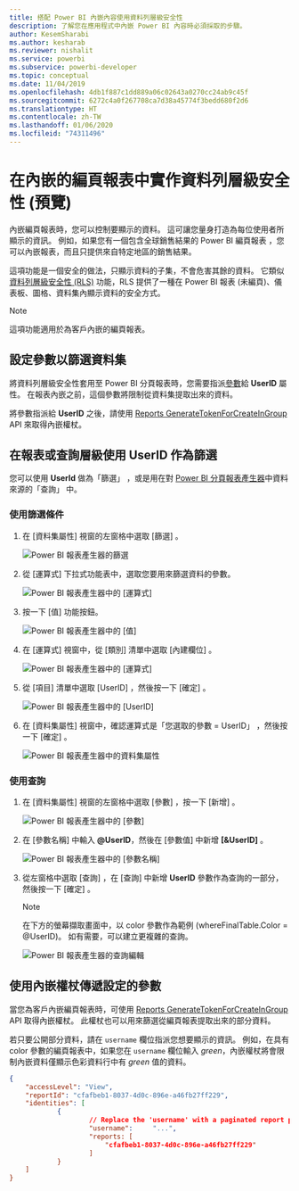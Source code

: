 ```yaml
---
title: 搭配 Power BI 內嵌內容使用資料列層級安全性
description: 了解您在應用程式中內嵌 Power BI 內容時必須採取的步驟。
author: KesemSharabi
ms.author: kesharab
ms.reviewer: nishalit
ms.service: powerbi
ms.subservice: powerbi-developer
ms.topic: conceptual
ms.date: 11/04/2019
ms.openlocfilehash: 4db1f887c1dd889a06c02643a0270cc24ab9c45f
ms.sourcegitcommit: 6272c4a0f267708ca7d38a45774f3bedd680f2d6
ms.translationtype: HT
ms.contentlocale: zh-TW
ms.lasthandoff: 01/06/2020
ms.locfileid: "74311496"
---
```

# <a name="implementing-row-level-security-in-embedded-paginated-reports-preview"></a>在內嵌的編頁報表中實作資料列層級安全性 (預覽)

內嵌編頁報表時，您可以控制要顯示的資料。 這可讓您量身打造為每位使用者所顯示的資訊。 例如，如果您有一個包含全球銷售結果的 Power BI 編頁報表 ，您可以內嵌報表，而且只提供來自特定地區的銷售結果。

這項功能是一個安全的做法，只顯示資料的子集，不會危害其餘的資料。 它類似[資料列層級安全性 (RLS)](embedded-row-level-security.md) 功能，RLS 提供了一種在 Power BI 報表 (未編頁)、儀表板、圖格、資料集內顯示資料的安全方式。  

> [!Note]
> 這項功能適用於為客戶內嵌的編頁報表。

## <a name="configuring-a-parameter-to-filter-the-dataset"></a>設定參數以篩選資料集

將資料列層級安全性套用至 Power BI 分頁報表時，您需要指派[參數](../report-builder-parameters.md)給 **UserID** 屬性。 在報表內嵌之前，這個參數將限制從資料集提取出來的資料。

將參數指派給 **UserID** 之後，請使用 [Reports GenerateTokenForCreateInGroup](https://docs.microsoft.com/rest/api/power-bi/embedtoken/reports_generatetokenforcreateingroup) API 來取得內嵌權杖。

## <a name="use-userid-as-a-filter-at-report-or-query-level"></a>在報表或查詢層級使用 UserID 作為篩選

您可以使用 **UserId** 做為「篩選」  ，或是用在對 [Power BI 分頁報表產生器](../report-builder-power-bi.md)中資料來源的「查詢」  中。

### <a name="using-the-filter"></a>使用篩選條件

1. 在 [資料集屬性]  視窗的左窗格中選取 [篩選]  。

    ![Power BI 報表產生器的篩選](media/embedded-paginated-reports-secure-data/filter.png)

2. 從 [運算式]  下拉式功能表中，選取您要用來篩選資料的參數。

     ![Power BI 報表產生器中的 [運算式]](media/embedded-paginated-reports-secure-data/expression.png)

3. 按一下 [值]  功能按鈕。 

    ![Power BI 報表產生器中的 [值]](media/embedded-paginated-reports-secure-data/function.png)

4. 在 [運算式]  視窗中，從 [類別]  清單中選取 [內建欄位]  。

    ![Power BI 報表產生器中的 [運算式]](media/embedded-paginated-reports-secure-data/built-in-fields.png)

5. 從 [項目]  清單中選取 [UserID]  ，然後按一下 [確定]  。

    ![Power BI 報表產生器中的 [UserID]](media/embedded-paginated-reports-secure-data/userid.png)

6. 在 [資料集屬性]  視窗中，確認運算式是「您選取的參數 = UserID」  ，然後按一下 [確定]  。

    ![Power BI 報表產生器中的資料集屬性](media/embedded-paginated-reports-secure-data/verify.png)

### <a name="using-a-query"></a>使用查詢

1. 在 [資料集屬性]  視窗的左窗格中選取 [參數]  ，按一下 [新增]  。

    ![Power BI 報表產生器中的 [參數]](media/embedded-paginated-reports-secure-data/parameters.png)

2. 在 [參數名稱]  中輸入 **\@UserID**，然後在 [參數值]  中新增 **[&UserID]** 。

    ![Power BI 報表產生器中的 [參數名稱]](media/embedded-paginated-reports-secure-data/parameter-name.png) 

3. 從左窗格中選取 [查詢]  ，在 [查詢] 中新增 **UserID** 參數作為查詢的一部分，然後按一下 [確定]  。
    > [!NOTE]
    > 在下方的螢幕擷取畫面中，以 color 參數作為範例 (whereFinalTable.Color = @UserID)。 如有需要，可以建立更複雜的查詢。

    ![Power BI 報表產生器的查詢編輯](media/embedded-paginated-reports-secure-data/query-edit.png)

## <a name="passing-the-configured-parameter-using-the-embed-token"></a>使用內嵌權杖傳遞設定的參數

當您為客戶內嵌編頁報表時，可使用 [Reports GenerateTokenForCreateInGroup](https://docs.microsoft.com/rest/api/power-bi/embedtoken/reports_generatetokenforcreateingroup) API 取得內嵌權杖。 此權杖也可以用來篩選從編頁報表提取出來的部分資料。

若只要公開部分資料，請在 `username` 欄位指派您想要顯示的資訊。 例如，在具有 color 參數的編頁報表中，如果您在 `username` 欄位輸入 *green*，內嵌權杖將會限制內嵌資料僅顯示色彩資料行中有 *green* 值的資料。

```JSON
{
    "accessLevel": "View",
    "reportId": "cfafbeb1-8037-4d0c-896e-a46fb27ff229",
    "identities": [
            {
                    // Replace the 'username' with a paginated report parameter
                    "username":     "...",
                    "reports: [
                        "cfafbeb1-8037-4d0c-896e-a46fb27ff229"
                    ]
            }
    ]
}
```
